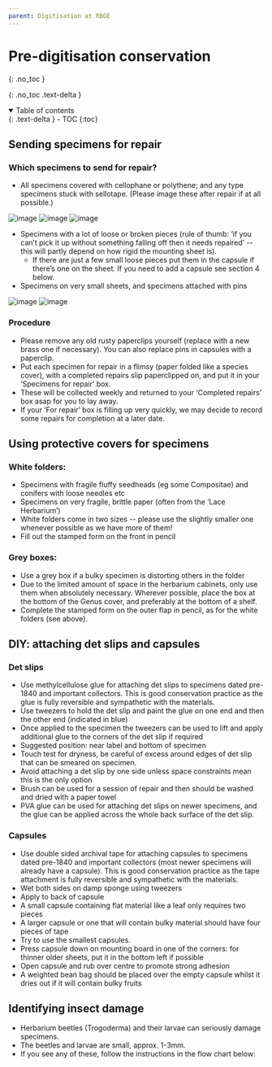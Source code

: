 ```yaml
---
parent: Digitisation at RBGE
---
```


# Pre-digitisation conservation

{: .no_toc }

  {: .no_toc .text-delta }
<details open markdown="block">
  <summary>
    Table of contents
  </summary>
  {: .text-delta }
- TOC
{:toc}
</details>

## Sending specimens for repair

### Which specimens to send for repair?

- All specimens covered with cellophane or polythene; and any type specimens stuck with sellotape. (Please image these after repair if at all possible.) 

![image](https://user-images.githubusercontent.com/6713716/232706779-41d64c92-4be6-4afd-a730-f70b5ad526b3.png)
![image](https://user-images.githubusercontent.com/6713716/232706863-c5e6789b-0901-4aad-9965-c4608677c3ad.png)
![image](https://user-images.githubusercontent.com/6713716/232707021-84804cb8-54b3-4a22-a1ae-05bebfe22ebd.png)

- Specimens with a lot of loose or broken pieces (rule of thumb: ‘if you can’t pick it up without something falling off then it needs repaired’ -- this will partly depend on how rigid the mounting sheet is).  
  - If there are just a few small loose pieces put them in the capsule if there’s one on the sheet. If you need to add a capsule see section 4 below. 
- Specimens on very small sheets, and specimens attached with pins

![image](https://user-images.githubusercontent.com/6713716/232707765-5f6ed52d-323a-4371-a0db-51e06c47bf72.png)
![image](https://user-images.githubusercontent.com/6713716/232707867-e8740d93-f777-47a5-abb1-778f6496343e.png)


### Procedure

- Please remove any old rusty paperclips yourself (replace with a new brass one if necessary). You can also replace pins in capsules with a paperclip.
- Put each specimen for repair in a flimsy (paper folded like a species cover), with a completed repairs slip paperclipped on, and put it in your ‘Specimens for repair’ box.
- These will be collected weekly and returned to your ‘Completed repairs’ box asap for you to lay away.  
- If your ‘For repair’ box is filling up very quickly, we may decide to record some repairs for completion at a later date. 

## Using protective covers for specimens

### White folders: 

- Specimens with fragile fluffy seedheads (eg some Compositae) and conifers with loose needles etc 
- Specimens on very fragile, brittle paper (often from the ‘Lace Herbarium’) 
- White folders come in two sizes -- please use the slightly smaller one whenever possible as we have more of them!  
- Fill out the stamped form on the front in pencil

### Grey boxes: 

- Use a grey box if a bulky specimen is distorting others in the folder
- Due to the limited amount of space in the herbarium cabinets, only use them when absolutely necessary. Wherever possible, place the box at the bottom of the Genus cover, and preferably at the bottom of a shelf. 
- Complete the stamped form on the outer flap in pencil, as for the white folders (see above).

## DIY: attaching det slips and capsules 

### Det slips

- Use methylcellulose glue for attaching det slips to specimens dated pre-1840 and important collectors. This is good conservation practice as the glue is fully reversible and sympathetic with the materials. 
- Use tweezers to hold the det slip and paint the glue on one end and then the other end (indicated in blue) 
- Once applied to the specimen the tweezers can be used to lift and apply additional glue to the corners of the det slip if required 
- Suggested position: near label and bottom of specimen 
- Touch test for dryness, be careful of excess around edges of det slip that can be smeared on specimen. 
- Avoid attaching a det slip by one side unless space constraints mean this is the only option 
- Brush can be used for a session of repair and then should be washed and dried with a paper towel 
- PVA glue can be used for attaching det slips on newer specimens, and the glue can be applied across the whole back surface of the det slip. 

### Capsules
 
- Use double sided archival tape for attaching capsules to specimens dated pre-1840 and important collectors (most newer specimens will already have a capsule). This is good conservation practice as the tape attachment is fully reversible and sympathetic with the materials. 
- Wet both sides on damp sponge using tweezers 
- Apply to back of capsule 
- A small capsule containing flat material like a leaf only requires two pieces 
- A larger capsule or one that will contain bulky material should have four pieces of tape 
- Try to use the smallest capsules. 
- Press capsule down on mounting board in one of the corners: for thinner older sheets, put it in the bottom left if possible 
- Open capsule and rub over centre to promote strong adhesion 
- A weighted bean bag should be placed over the empty capsule whilst it dries out if it will contain bulky fruits  


## Identifying insect damage 

- Herbarium beetles (Trogoderma) and their larvae can seriously damage specimens.  
- The beetles and larvae are small, approx. 1-3mm. 
- If you see any of these, follow the instructions in the flow chart below:   
